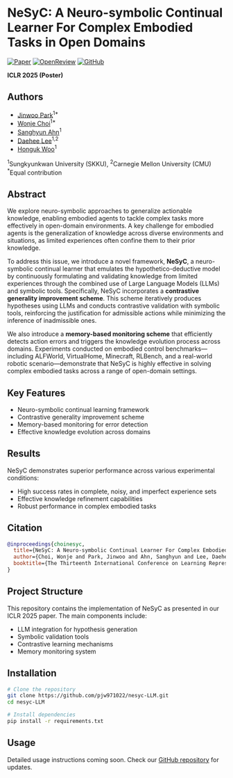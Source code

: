 # NeSyC: A Neuro-symbolic Continual Learner For Complex Embodied Tasks in Open Domains

[![Paper](https://img.shields.io/badge/Paper-PDF-red)](https://openreview.net/pdf?id=VoayJihXra)
[![OpenReview](https://img.shields.io/badge/OpenReview-Forum-green)](https://openreview.net/forum?id=VoayJihXra)
[![GitHub](https://img.shields.io/badge/GitHub-Code-blue)](https://github.com/pjw971022/nesyc-LLM)

**ICLR 2025 (Poster)**

## Authors
- [Jinwoo Park](https://pjw971022.github.io/)<sup>1*</sup>
- [Wonje Choi](https://scholar.google.com/citations?user=L4d1CjEAAAAJ&hl=ko)<sup>1*</sup>
- [Sanghyun Ahn](https://scholar.google.co.kr/citations?user=xGh7hdIAAAAJ&hl=ko)<sup>1</sup>
- [Daehee Lee](https://www.linkedin.com/in/daehee-lee-10b396246/?locale=en_US)<sup>1,2</sup>
- [Honguk Woo](https://scholar.google.co.kr/citations?user=Gaxjc7UAAAAJ&hl=en)<sup>1</sup>

<sup>1</sup>Sungkyunkwan University (SKKU), <sup>2</sup>Carnegie Mellon University (CMU)  
<sup>*</sup>Equal contribution

## Abstract

We explore neuro-symbolic approaches to generalize actionable knowledge, enabling embodied agents to tackle complex tasks more effectively in open-domain environments. A key challenge for embodied agents is the generalization of knowledge across diverse environments and situations, as limited experiences often confine them to their prior knowledge.

To address this issue, we introduce a novel framework, **NeSyC**, a neuro-symbolic continual learner that emulates the hypothetico-deductive model by continuously formulating and validating knowledge from limited experiences through the combined use of Large Language Models (LLMs) and symbolic tools. Specifically, NeSyC incorporates a **contrastive generality improvement scheme**. This scheme iteratively produces hypotheses using LLMs and conducts contrastive validation with symbolic tools, reinforcing the justification for admissible actions while minimizing the inference of inadmissible ones.

We also introduce a **memory-based monitoring scheme** that efficiently detects action errors and triggers the knowledge evolution process across domains. Experiments conducted on embodied control benchmarks—including ALFWorld, VirtualHome, Minecraft, RLBench, and a real-world robotic scenario—demonstrate that NeSyC is highly effective in solving complex embodied tasks across a range of open-domain settings.

## Key Features

- Neuro-symbolic continual learning framework
- Contrastive generality improvement scheme
- Memory-based monitoring for error detection
- Effective knowledge evolution across domains

## Results

NeSyC demonstrates superior performance across various experimental conditions:
- High success rates in complete, noisy, and imperfect experience sets
- Effective knowledge refinement capabilities
- Robust performance in complex embodied tasks

## Citation

```bibtex
@inproceedings{choinesyc,
  title={NeSyC: A Neuro-symbolic Continual Learner For Complex Embodied Tasks in Open Domains},
  author={Choi, Wonje and Park, Jinwoo and Ahn, Sanghyun and Lee, Daehee and Woo, Honguk},
  booktitle={The Thirteenth International Conference on Learning Representations}
}
```

## Project Structure

This repository contains the implementation of NeSyC as presented in our ICLR 2025 paper. The main components include:

- LLM integration for hypothesis generation
- Symbolic validation tools
- Contrastive learning mechanisms
- Memory monitoring system

## Installation

```bash
# Clone the repository
git clone https://github.com/pjw971022/nesyc-LLM.git
cd nesyc-LLM

# Install dependencies
pip install -r requirements.txt
```

## Usage

Detailed usage instructions coming soon. Check our [GitHub repository](https://github.com/pjw971022/nesyc-LLM) for updates.
